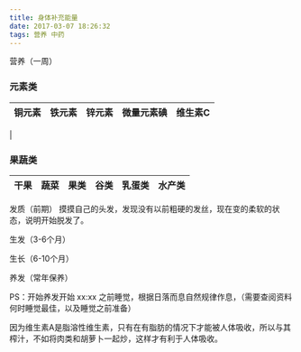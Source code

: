 ```yaml
---
title: 身体补充能量
date: 2017-03-07 18:26:32
tags: 营养 中药
---
```



营养（一周）

### 元素类

| 铜元素 | 铁元素 | 锌元素 | 微量元素碘 | 维生素C |
| ------ | ------ | ------ | ---------- | ------- |
|  

### 果蔬类

| 干果 | 蔬菜 | 果类 | 谷类 | 乳蛋类 | 水产类 |
| ---- | ---- | ---- | ---- | ------ | ------ |

发质（前期）
摸摸自己的头发，发现没有以前粗硬的发丝，现在变的柔软的状态，说明开始脱发了。

生发（3-6个月）

生长（6-10个月）

养发（常年保养）

PS：开始养发开始 xx:xx 之前睡觉，根据日落而息自然规律作息，（需要查阅资料何时睡觉最佳，以及睡觉之前准备）

因为维生素A是脂溶性维生素，只有在有脂肪的情况下才能被人体吸收，所以与其榨汁，不如将肉类和胡萝卜一起炒，这样才有利于人体吸收。
